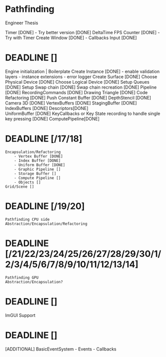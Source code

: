# Pathfinding
Engineer Thesis


Timer [DONE]
    - Try better version [DONE]
DeltaTime 
FPS Counter [DONE]
    - Try with Timer
Create Window [DONE]
    - Callbacks
Input [DONE]

# DEADLINE []
Engine initialization | Boilerplate
    Create Instance [DONE]
     -  enable validation layers
     -  instance extensions
     -  error logger 
    Create Surface [DONE]
    Choose Physical Device [DONE]
    Choose Logical Device [DONE] 
    Setup Queues [DONE] 
    Setup Swap chain [DONE] 
    Swap chain recreation [DONE]
    Pipeline [DONE]
    RecordingCommands [DONE]
    Drawing Triangle [DONE]
    Code Refactoring [DONE]
    Push Constant Buffer [DONE]
    DepthStencil [DONE]
    Camera 3D [DONE] 
    VertexBuffers [DONE] 
    StagingBuffer [DONE] 
    IndexBuffers [DONE] 
    Descriptors[DONE]     
    UniformBuffer [DONE] 
    KeyCallbacks or Key State recording to handle single key pressing [DONE]
    ComputePipeline[DONE] 
# DEADLINE [/17/18]
    Encapsulation/Refactoring
        - Vertex Buffer [DONE]
        - Index Buffer [DONE]
        - Uniform Buffer [DONE]
        - Graphic Pipeline []
        - Storage Buffer []
        - Compute Pipeline []     
        - Objects []
    Grid/Scene []

# DEADLINE [/19/20]
    Pathfinding CPU side
    Abstraction/Encapsulation/Refactoring

# DEADLINE [/21/22/23/24/25/26/27/28/29/30/1/2/3/4/5/6/7/8/9/10/11/12/13/14]
    Pathfinding GPU
    Abstraction/Encapsulation?

# DEADLINE []
ImGUI Support


# DEADLINE []
[ADDITIONAL] BasicEventSystem
    - Events
    - Callbacks


